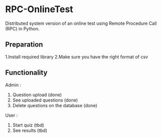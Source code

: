 # RPC-OnlineTest
Distributed system version of an online test using Remote Procedure Call (RPC) in Python.


## Preparation
1.Install required library
2.Make sure you have the right format of csv

## Functionality

Admin :
1. Question upload (done)
2. See uploaded questions (done)
3. Delete questions on the database (done)

User :
1. Start quiz (tbd)
2. See results (tbd)

